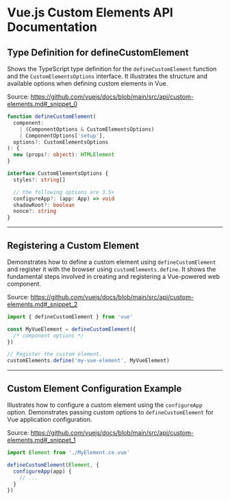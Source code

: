 # Vue.js Custom Elements API Documentation

## Type Definition for defineCustomElement

Shows the TypeScript type definition for the `defineCustomElement` function and the `CustomElementsOptions` interface. It illustrates the structure and available options when defining custom elements in Vue.

Source: https://github.com/vuejs/docs/blob/main/src/api/custom-elements.md#_snippet_0

```typescript
function defineCustomElement(
  component:
    | (ComponentOptions & CustomElementsOptions)
    | ComponentOptions['setup'],
  options?: CustomElementsOptions
): {
  new (props?: object): HTMLElement
}

interface CustomElementsOptions {
  styles?: string[]

  // the following options are 3.5+
  configureApp?: (app: App) => void
  shadowRoot?: boolean
  nonce?: string
}
```

---

## Registering a Custom Element

Demonstrates how to define a custom element using `defineCustomElement` and register it with the browser using `customElements.define`.  It shows the fundamental steps involved in creating and registering a Vue-powered web component.

Source: https://github.com/vuejs/docs/blob/main/src/api/custom-elements.md#_snippet_2

```javascript
import { defineCustomElement } from 'vue'

const MyVueElement = defineCustomElement({
  /* component options */
})

// Register the custom element.
customElements.define('my-vue-element', MyVueElement)
```

---

## Custom Element Configuration Example

Illustrates how to configure a custom element using the `configureApp` option. Demonstrates passing custom options to `defineCustomElement` for Vue application configuration.

Source: https://github.com/vuejs/docs/blob/main/src/api/custom-elements.md#_snippet_1

```javascript
import Element from './MyElement.ce.vue'

defineCustomElement(Element, {
  configureApp(app) {
    // ...
  }
})
```

